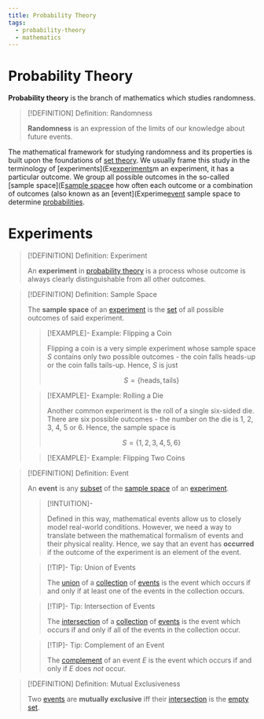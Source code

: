 ```yaml
---
title: Probability Theory
tags:
  - probability-theory
  - mathematics
---
```


# Probability Theory

**Probability theory** is the branch of mathematics which studies randomness.

>[!DEFINITION] Definition: Randomness
>
>**Randomness** is an expression of the limits of our knowledge about future events.
>

The mathematical framework for studying randomness and its properties is built upon the foundations of [set theory](../Set%20Theory/index.md). We usually frame this study in the terminology of [experiments](Ex[experiments](./index.md)m an experiment, it has a particular outcome. We group all possible outcomes in the so-called [sample space](E[sample space](./index.md)e how often each outcome or a combination of outcomes (also known as an [event](Experime[event](./index.md) sample space to determine [probabilities](Probability.md).

# Experiments

>[!DEFINITION] Definition: Experiment
>
>An **experiment** in [probability theory](./index.md) is a process whose outcome is always clearly distinguishable from all other outcomes.
>

>[!DEFINITION] Definition: Sample Space
>
>The **sample space** of an [experiment](./index.md#experiments) is the [set](../Set%20Theory/index.md) of all possible outcomes of said experiment.
>
>>[!EXAMPLE]- Example: Flipping a Coin
>>
>>Flipping a coin is a very simple experiment whose sample space $S$ contains only two possible outcomes - the coin falls heads-up or the coin falls tails-up. Hence, $S$ is just
>>
>>$$
>>S = \{\mathrm{heads}, \mathrm{tails}\}
>>$$
>>
>
>>[!EXAMPLE]- Example: Rolling a Die
>>
>>Another common experiment is the roll of a single six-sided die. There are six possible outcomes - the number on the die is 1, 2, 3, 4, 5 or 6. Hence, the sample space is
>>
>>$$
>>S = \{1, 2, 3, 4, 5, 6\}
>>$$
>>
>
>>[!EXAMPLE]- Example: Flipping Two Coins
>>
>>
>>
>

>[!DEFINITION] Definition: Event
>
>An **event** is any [subset](../Set%20Theory/index.md) of the [sample space](./index.md#experiments) of an [experiment](./index.md#experiments).
>
>>[!INTUITION]-
>>
>>Defined in this way, mathematical events allow us to closely model real-world conditions. However, we need a way to translate between the mathematical formalism of events and their physical reality. Hence, we say that an event has **occurred** if the outcome of the experiment is an element of the event.
>>
>
>>[!TIP]- Tip: Union of Events
>>
>>The [union](../Set%20Theory/Collections/Operations%20with%20Collections.md) of a [collection](../Set%20Theory/Collections/index.md) of [events](./index.md#experiments) is the event which occurs if and only if at least one of the events in the collection occurs.
>>
>
>>[!TIP]- Tip: Intersection of Events
>>
>>The [intersection](../Set%20Theory/Collections/Operations%20with%20Collections.md) of a [collection](../Set%20Theory/Collections/index.md) of [events](./index.md#experiments) is the event which occurs if and only if all of the events in the collection occur.
>>
>
>>[!TIP]- Tip: Complement of an Event
>>
>>The [complement](../Set%20Theory/Complement.md) of an event $E$ is the event which occurs if and only if $E$ does *not* occur.
>>
>

>[!DEFINITION] Definition: Mutual Exclusiveness
>
>Two [events](./index.md#experiments) are **mutually exclusive** iff their [intersection](../Set%20Theory/Set%20Operations.md) is the [empty set](../Set%20Theory/The%20Empty%20Set.md).
>